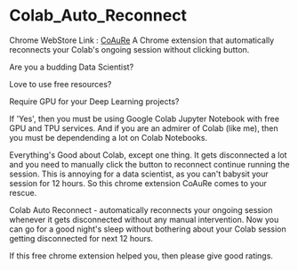 # Colab_Auto_Reconnect

Chrome WebStore Link : [CoAuRe](https://chrome.google.com/webstore/detail/colab-auto-reconnect/nbcihfbfamjlfiopdcemmohoojdecjid)
A Chrome extension that automatically reconnects your Colab's ongoing session without clicking button.

Are you a budding Data Scientist? 

Love to use free resources? 

Require GPU for your Deep Learning projects? 

If 'Yes', then you must be using Google Colab Jupyter Notebook with free GPU and TPU services. And if you are an admirer of Colab (like me), then you must be dependending a lot on Colab Notebooks. 

Everything's Good about Colab, except one thing. It gets disconnected a lot and you need to manually click the button to reconnect continue running the session. This is annoying for a data scientist, as you can't babysit your session for 12 hours. So this chrome extension CoAuRe comes to your rescue.

Colab Auto Reconnect - automatically reconnects your ongoing session whenever it gets disconnected without any manual intervention. Now you can go for a good night's sleep without bothering about your Colab session getting disconnected for next 12 hours. 

If this free chrome extension helped you, then please give good ratings.
